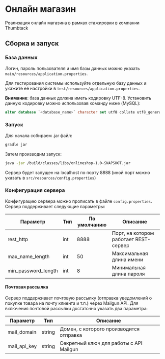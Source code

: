 # Онлайн магазин
Реализация онлайн магазина в рамках стажировки в компании Thumbtack

## Сборка и запуск

### База данных
Логин, пароль пользователя и имя базы данных можно указать ``main/resources/application.properties``.

Для тестирования системы используйте отдельную базу данных и укажите её настройки в 
``test/resources/application.properties``.

**Внимание**: база данных должна иметь кодировку UTF-8. Установить данную кодировку
можно использовав команду ниже (MySQL):
```sql
alter database `<database_name>` character set utf8 collate utf8_general_ci
```

### Запуск
Для начала собираем .jar файл:
```bash
gradle jar
```

Затем производим запуск:
```bash
java -jar /build/classes/libs/onlineshop-1.0-SNAPSHOT.jar
```

Сервер будет запущен на localhost по порту 8888 (иной порт можно указать в ``src/resources/config.properties``)

### Конфигурация сервера
Конфигурацию сервера можно прописать в файле ``config.properties``. Сервер поддерживает 
следующие параметры:

| Параметр        | Тип | По умолчанию | Описание |
| --------        | --- | ------------ | -------- |
| rest_http | int | 8888 | Порт, на котором работает REST-сервер |
| max_name_length | int | 50 | Максимальная длина имени |
| min_password_length | int | 8 | Минимальная длина пароля |

#### Почтовая рассылка
Сервер поддерживает почтовую рассылку (отправка уведомлений о покупке товара на почту
клиента и т.п.) через Mailgun API. Для включения почтовой рассылки достаточно указать два параметра:

| Параметр        | Тип  | Описание |
| --------        | ---  | -------- |
| mail_domain     | string | Домен, с которого производится отправка |
| mail_api_key    | string | Секретный ключ для работы с API Mailgun |


